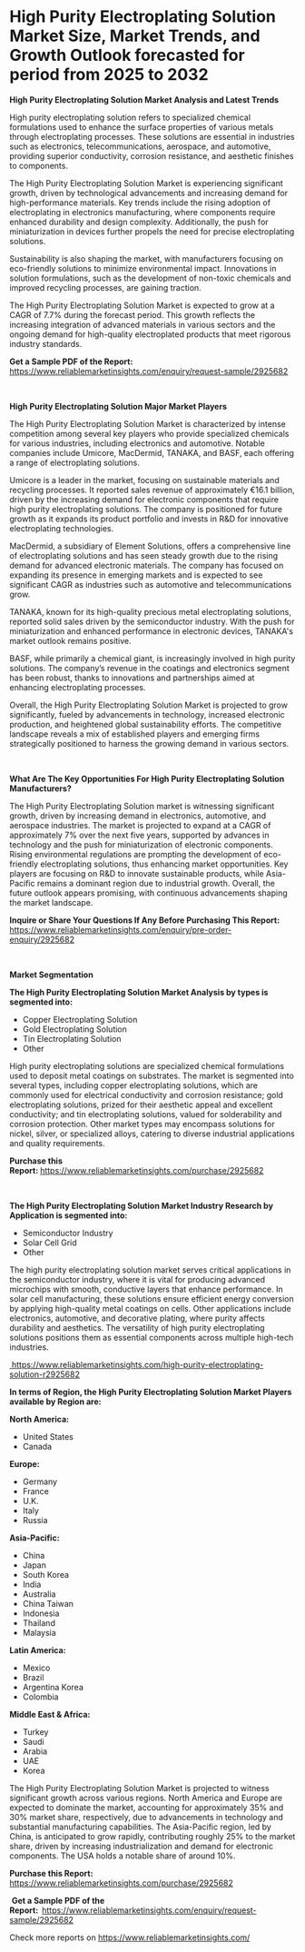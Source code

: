 <p><h1>High Purity Electroplating Solution Market Size, Market Trends, and Growth Outlook forecasted for period from 2025 to 2032</h1></p><p><strong>High Purity Electroplating Solution Market Analysis and Latest Trends</strong></p>
<p><p>High purity electroplating solution refers to specialized chemical formulations used to enhance the surface properties of various metals through electroplating processes. These solutions are essential in industries such as electronics, telecommunications, aerospace, and automotive, providing superior conductivity, corrosion resistance, and aesthetic finishes to components. </p><p>The High Purity Electroplating Solution Market is experiencing significant growth, driven by technological advancements and increasing demand for high-performance materials. Key trends include the rising adoption of electroplating in electronics manufacturing, where components require enhanced durability and design complexity. Additionally, the push for miniaturization in devices further propels the need for precise electroplating solutions.</p><p>Sustainability is also shaping the market, with manufacturers focusing on eco-friendly solutions to minimize environmental impact. Innovations in solution formulations, such as the development of non-toxic chemicals and improved recycling processes, are gaining traction. </p><p>The High Purity Electroplating Solution Market is expected to grow at a CAGR of 7.7% during the forecast period. This growth reflects the increasing integration of advanced materials in various sectors and the ongoing demand for high-quality electroplated products that meet rigorous industry standards.</p></p>
<p><strong>Get a Sample PDF of the Report:&nbsp;</strong> <a href="https://www.reliablemarketinsights.com/enquiry/request-sample/2925682?utm_campaign=2888&utm_medium=2&utm_source=Github&utm_content=ia&utm_term=12032025&utm_id=high-purity-electroplating-solution">https://www.reliablemarketinsights.com/enquiry/request-sample/2925682</a></p>
<p>&nbsp;</p>
<p><strong>High Purity Electroplating Solution Major Market Players</strong></p>
<p><p>The High Purity Electroplating Solution Market is characterized by intense competition among several key players who provide specialized chemicals for various industries, including electronics and automotive. Notable companies include Umicore, MacDermid, TANAKA, and BASF, each offering a range of electroplating solutions.</p><p>Umicore is a leader in the market, focusing on sustainable materials and recycling processes. It reported sales revenue of approximately €16.1 billion, driven by the increasing demand for electronic components that require high purity electroplating solutions. The company is positioned for future growth as it expands its product portfolio and invests in R&D for innovative electroplating technologies.</p><p>MacDermid, a subsidiary of Element Solutions, offers a comprehensive line of electroplating solutions and has seen steady growth due to the rising demand for advanced electronic materials. The company has focused on expanding its presence in emerging markets and is expected to see significant CAGR as industries such as automotive and telecommunications grow.</p><p>TANAKA, known for its high-quality precious metal electroplating solutions, reported solid sales driven by the semiconductor industry. With the push for miniaturization and enhanced performance in electronic devices, TANAKA's market outlook remains positive.</p><p>BASF, while primarily a chemical giant, is increasingly involved in high purity solutions. The company’s revenue in the coatings and electronics segment has been robust, thanks to innovations and partnerships aimed at enhancing electroplating processes.</p><p>Overall, the High Purity Electroplating Solution Market is projected to grow significantly, fueled by advancements in technology, increased electronic production, and heightened global sustainability efforts. The competitive landscape reveals a mix of established players and emerging firms strategically positioned to harness the growing demand in various sectors.</p></p>
<p>&nbsp;</p>
<p><strong>What Are The Key Opportunities For High Purity Electroplating Solution Manufacturers?</strong></p>
<p><p>The High Purity Electroplating Solution market is witnessing significant growth, driven by increasing demand in electronics, automotive, and aerospace industries. The market is projected to expand at a CAGR of approximately 7% over the next five years, supported by advances in technology and the push for miniaturization of electronic components. Rising environmental regulations are prompting the development of eco-friendly electroplating solutions, thus enhancing market opportunities. Key players are focusing on R&D to innovate sustainable products, while Asia-Pacific remains a dominant region due to industrial growth. Overall, the future outlook appears promising, with continuous advancements shaping the market landscape.</p></p>
<p><strong>Inquire or Share Your Questions If Any Before Purchasing This Report:</strong> <a href="https://www.reliablemarketinsights.com/enquiry/pre-order-enquiry/2925682?utm_campaign=2888&utm_medium=2&utm_source=Github&utm_content=ia&utm_term=12032025&utm_id=high-purity-electroplating-solution">https://www.reliablemarketinsights.com/enquiry/pre-order-enquiry/2925682</a></p>
<p>&nbsp;</p>
<p><strong>Market Segmentation</strong></p>
<p><strong>The High Purity Electroplating Solution Market Analysis by types is segmented into:</strong></p>
<p><ul><li>Copper Electroplating Solution</li><li>Gold Electroplating Solution</li><li>Tin Electroplating Solution</li><li>Other</li></ul></p>
<p><p>High purity electroplating solutions are specialized chemical formulations used to deposit metal coatings on substrates. The market is segmented into several types, including copper electroplating solutions, which are commonly used for electrical conductivity and corrosion resistance; gold electroplating solutions, prized for their aesthetic appeal and excellent conductivity; and tin electroplating solutions, valued for solderability and corrosion protection. Other market types may encompass solutions for nickel, silver, or specialized alloys, catering to diverse industrial applications and quality requirements.</p></p>
<p><strong>Purchase this Report:&nbsp;</strong><a href="https://www.reliablemarketinsights.com/purchase/2925682?utm_campaign=2888&utm_medium=2&utm_source=Github&utm_content=ia&utm_term=12032025&utm_id=high-purity-electroplating-solution">https://www.reliablemarketinsights.com/purchase/2925682</a></p>
<p>&nbsp;</p>
<p><strong>The High Purity Electroplating Solution Market Industry Research by Application is segmented into:</strong></p>
<p><ul><li>Semiconductor Industry</li><li>Solar Cell Grid</li><li>Other</li></ul></p>
<p><p>The high purity electroplating solution market serves critical applications in the semiconductor industry, where it is vital for producing advanced microchips with smooth, conductive layers that enhance performance. In solar cell manufacturing, these solutions ensure efficient energy conversion by applying high-quality metal coatings on cells. Other applications include electronics, automotive, and decorative plating, where purity affects durability and aesthetics. The versatility of high purity electroplating solutions positions them as essential components across multiple high-tech industries.</p></p>
<p><a href="https://www.reliablemarketinsights.com/high-purity-electroplating-solution-r2925682?utm_campaign=2888&utm_medium=2&utm_source=Github&utm_content=ia&utm_term=12032025&utm_id=high-purity-electroplating-solution">&nbsp;https://www.reliablemarketinsights.com/high-purity-electroplating-solution-r2925682</a></p>
<p><strong>In terms of Region, the High Purity Electroplating Solution Market Players available by Region are:</strong></p>
<p>
    <p> <strong> North America: </strong>
        <ul>
            <li>United States</li>
            <li>Canada</li>
        </ul>
        </p> 
    <p> <strong> Europe: </strong>
        <ul>
            <li>Germany</li>
            <li>France</li>
            <li>U.K.</li>
            <li>Italy</li>
            <li>Russia</li>
        </ul>
        </p> 
    <p> <strong> Asia-Pacific: </strong>
        <ul>
            <li>China</li>
            <li>Japan</li>
            <li>South Korea</li>
            <li>India</li>
            <li>Australia</li>
            <li>China Taiwan</li>
            <li>Indonesia</li>
            <li>Thailand</li>
            <li>Malaysia</li>
        </ul>
        </p> 
    <p> <strong> Latin America: </strong>
        <ul>
            <li>Mexico</li>
            <li>Brazil</li>
            <li>Argentina Korea</li>
            <li>Colombia</li>
        </ul>
        </p> 
    <p> <strong> Middle East & Africa: </strong>
        <ul>
            <li>Turkey</li>
            <li>Saudi</li>
            <li>Arabia</li>
            <li>UAE</li>
            <li>Korea</li>
        </ul>
    </p>
    </p>
<p><p>The High Purity Electroplating Solution Market is projected to witness significant growth across various regions. North America and Europe are expected to dominate the market, accounting for approximately 35% and 30% market share, respectively, due to advancements in technology and substantial manufacturing capabilities. The Asia-Pacific region, led by China, is anticipated to grow rapidly, contributing roughly 25% to the market share, driven by increasing industrialization and demand for electronic components. The USA holds a notable share of around 10%.</p></p>
<p><strong>Purchase this Report: </strong><a href="https://www.reliablemarketinsights.com/purchase/2925682?utm_campaign=2888&utm_medium=2&utm_source=Github&utm_content=ia&utm_term=12032025&utm_id=high-purity-electroplating-solution">https://www.reliablemarketinsights.com/purchase/2925682</a></p>
<p>&nbsp;<strong>Get a Sample PDF of the Report:&nbsp;&nbsp;</strong><a href="https://www.reliablemarketinsights.com/enquiry/request-sample/2925682?utm_campaign=2888&utm_medium=2&utm_source=Github&utm_content=ia&utm_term=12032025&utm_id=high-purity-electroplating-solution">https://www.reliablemarketinsights.com/enquiry/request-sample/2925682</a></p>
<p><strong></strong></p>
<p>Check more reports on <a href="https://www.reliablemarketinsights.com/?utm_campaign=2888&utm_medium=2&utm_source=Github&utm_content=ia&utm_term=12032025&utm_id=high-purity-electroplating-solution">https://www.reliablemarketinsights.com/</a></p>